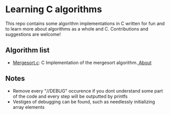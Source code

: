 # Learning C algorithms

This repo contains some algorithm implementations in C written for fun and to learn more about algorithms as a whole and C. Contributions and suggestions are welcome!

## Algorithm list

- [Mergesort.c](merge-sort.c): C Implementation of the mergesort algorithm.[ About](docs/mergesort.md)

## Notes

- Remove every "//DEBUG" occurence if you dont understand some part of the code and every step will be outputted by printfs 
- Vestiges of debugging can be found, such as needlessly initializing array elements
